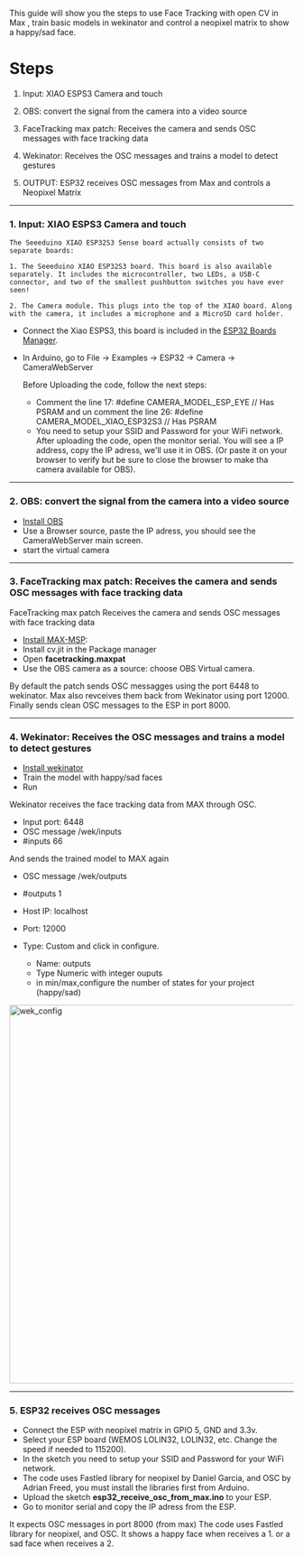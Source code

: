This guide will show you  the steps to use Face Tracking with open CV in Max , train basic models in wekinator and control a neopixel matrix to show a happy/sad face.

# Steps

1. Input: XIAO ESPS3 Camera and touch 

2. OBS: convert the signal from the camera into a video source

3. FaceTracking max patch: Receives the camera and sends OSC messages with face tracking data

4. Wekinator: Receives the OSC messages and trains a model to detect gestures

5. OUTPUT: ESP32 receives OSC messages from Max and controls a Neopixel Matrix



---


### 1. Input: XIAO ESPS3 Camera and touch 


    The Seeeduino XIAO ESP32S3 Sense board actually consists of two separate boards: 
    
    1. The Seeeduino XIAO ESP32S3 board. This board is also available separately. It includes the microcontroller, two LEDs, a USB-C connector, and two of the smallest pushbutton switches you have ever seen!
    
    2. The Camera module. This plugs into the top of the XIAO board. Along with the camera, it includes a microphone and a MicroSD card holder.

- Connect the Xiao ESPS3, this board is included in the [ESP32 Boards Manager](https://docs.espressif.com/projects/arduino-esp32/en/latest/installing.html).    

- In Arduino, go to File -> Examples -> ESP32 -> Camera -> CameraWebServer

    Before Uploading the code, follow the next steps: 
    - Comment the line 17: #define CAMERA_MODEL_ESP_EYE // Has PSRAM and un comment the line 26: #define CAMERA_MODEL_XIAO_ESP32S3 // Has PSRAM
    - You need to setup your SSID and Password for your WiFi network. 
    After uploading the code, open the monitor serial. You will see a IP address, copy the IP adress, we'll use it in OBS. (Or paste it on your browser to verify but be sure to close the browser to make tha camera available for OBS). 

---
### 2. OBS: convert the signal from the camera into a video source


- [Install OBS](https://obsproject.com/) 
- Use a Browser source, paste the IP adress, you should see the CameraWebServer main screen. 
- start the virtual camera

___


### 3. FaceTracking max patch: Receives the camera and sends OSC messages with face tracking data

 FaceTracking max patch
 Receives the camera and sends OSC messages with face tracking data
 
- [Install MAX-MSP](https://cycling74.com/downloads): 
- Install cv.jit in the Package manager
- Open **facetracking.maxpat**
- Use the OBS camera as a source: choose OBS Virtual camera.

By default the patch sends OSC messagges using the port 6448 to wekinator. Max also revceives them back from Wekinator using port 12000.
Finally sends clean OSC messages to the ESP in port 8000. 

---

### 4. Wekinator: Receives the OSC messages and trains a model to detect gestures

- [Install wekinator](http://www.wekinator.org/)
- Train the model with happy/sad faces
- Run 

Wekinator receives the face tracking data from MAX through OSC.

- Input port: 6448
- OSC message /wek/inputs
- #inputs 66

And sends the trained model to MAX again 

- OSC message /wek/outputs
- #outputs 1 
- Host IP: localhost
- Port: 12000

- Type: Custom and click in configure. 
    - Name: outputs
    - Type Numeric with integer ouputs
    - in min/max,configure the number of states for your project (happy/sad) 
    
<img width="671" alt="wek_config" src="https://github.com/linalab/esp-facetracking/assets/19651027/4cded37c-af65-4d74-adda-4f377ab21cc2">



---

### 5. ESP32 receives OSC messages

- Connect the ESP with neopixel matrix in GPIO 5, GND and 3.3v.
- Select your ESP board (WEMOS LOLIN32, LOLIN32, etc. Change the speed if needed to 115200).
- In the sketch you need to setup your SSID and Password for your WiFi network. 
- The code uses Fastled library for neopixel by Daniel Garcia, and OSC by Adrian Freed, you must install the libraries first from Arduino. 
- Upload the sketch **esp32_receive_osc_from_max.ino** to your ESP.
- Go to monitor serial and copy the IP adress from the ESP.


It expects OSC messages in port 8000 (from max)
The code uses Fastled library for neopixel, and OSC. It shows a happy face when receives a 1. or a sad face when receives a 2.

